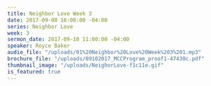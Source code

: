 ```yaml
---
title: Neighbor Love Week 3
date: 2017-09-08 16:08:00 -04:00
series: Neighbor Love
week: 3
sermon_date: 2017-09-10 11:00:00 -04:00
speaker: Royce Baker
audio_file: "/uploads/01%20Neighbor%20Love%20Week%203%201.mp3"
brochure_file: "/uploads/09102017_MCCProgram_proof1-47430c.pdf"
thumbnail_image: "/uploads/NeighorLove-f1c11e.gif"
is_featured: true
---
```


